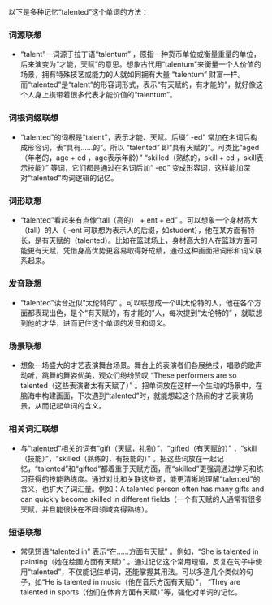 以下是多种记忆“talented”这个单词的方法：

### 词源联想
 - “talent”一词源于拉丁语“talentum” ，原指一种货币单位或衡量重量的单位，后来演变为“才能，天赋”的意思。想象古代用“talentum”来衡量一个人价值的场景，拥有特殊技艺或能力的人就如同拥有大量 “talentum” 财富一样。而“talented”是“talent”的形容词形式，表示“有天赋的，有才能的”，就好像这个人身上携带着很多代表才能价值的“talentum”。

### 词根词缀联想
 - “talented”的词根是“talent”，表示才能、天赋。后缀“ -ed” 常加在名词后构成形容词，表“具有……的”。所以 “talented” 即“具有天赋的”。可类比“aged（年老的，age + ed ，age表示年龄）”  “skilled（熟练的，skill + ed ，skill表示技能）” 等词，它们都是通过在名词后加“ -ed” 变成形容词，这样能加深对“talented”构词逻辑的记忆。

### 词形联想
 - “talented”看起来有点像“tall（高的） + ent + ed” 。可以想象一个身材高大（tall）的人（ -ent 可联想为表示人的后缀，如student），他在某方面有特长，是有天赋的（talented）。比如在篮球场上，身材高大的人在篮球方面可能更有天赋，凭借身高优势更容易取得好成绩，通过这种画面把词形和词义联系起来。

### 发音联想
 - “talented”读音近似“太伦特的” 。可以联想成一个叫太伦特的人，他在各个方面都表现出色，是个“有天赋的，有才能的”人，每次提到“太伦特的” ，就联想到他的才华，进而记住这个单词的发音和词义。

### 场景联想
 - 想象一场盛大的才艺表演舞台场景。舞台上的表演者们各展绝技，唱歌的歌声动听，跳舞的舞姿优美，观众们纷纷赞叹 “These performers are so talented（这些表演者太有天赋了）” 。把单词放在这样一个生动的场景中，在脑海中构建画面，下次遇到“talented”时，就能想起这个热闹的才艺表演场景，从而记起单词的含义。

### 相关词汇联想
 - 与“talented”相关的词有“gift（天赋，礼物）”，“gifted（有天赋的）”  ，“skill（技能）”，“skilled（熟练的，有技能的）” 。把这些词放在一起记忆，“talented”和“gifted”都着重于天赋方面，而“skilled”更强调通过学习和练习获得的技能熟练度。通过对比和关联这些词，能更清晰地理解“talented”的含义，也扩大了词汇量。例如：A talented person often has many gifts and can quickly become skilled in different fields（一个有天赋的人通常有很多天赋，并且能很快在不同领域变得熟练）。

### 短语联想
 - 常见短语“talented in” 表示“在……方面有天赋” 。例如，“She is talented in painting（她在绘画方面有天赋）” 。通过记忆这个常用短语，反复在句子中使用“talented”，不仅能记住单词，还能掌握其用法。可以多造几个类似的句子，如“He is talented in music（他在音乐方面有天赋）”， “They are talented in sports（他们在体育方面有天赋）”等，强化对单词的记忆。 